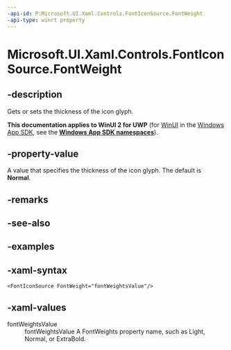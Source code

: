 ```yaml
---
-api-id: P:Microsoft.UI.Xaml.Controls.FontIconSource.FontWeight
-api-type: winrt property
---
```

<!-- Property syntax.
public FontWeight FontWeight { get;  set; }
-->

# Microsoft.UI.Xaml.Controls.FontIconSource.FontWeight


## -description

Gets or sets the thickness of the icon glyph.


**This documentation applies to WinUI 2 for UWP** (for [WinUI](/windows/apps/winui/winui3/) in the [Windows App SDK](/windows/apps/windows-app-sdk/), see the **[Windows App SDK namespaces](/windows/windows-app-sdk/api/winrt/)**).

## -property-value

A value that specifies the thickness of the icon glyph. The default is **Normal**.


## -remarks


## -see-also


## -examples


## -xaml-syntax

```xaml
<FontIconSource FontWeight="fontWeightsValue"/>
```


## -xaml-values

<dl><dt>fontWeightsValue</dt><dd>fontWeightsValue A FontWeights property name, such as Light, Normal, or ExtraBold.</dd>
</dl>


